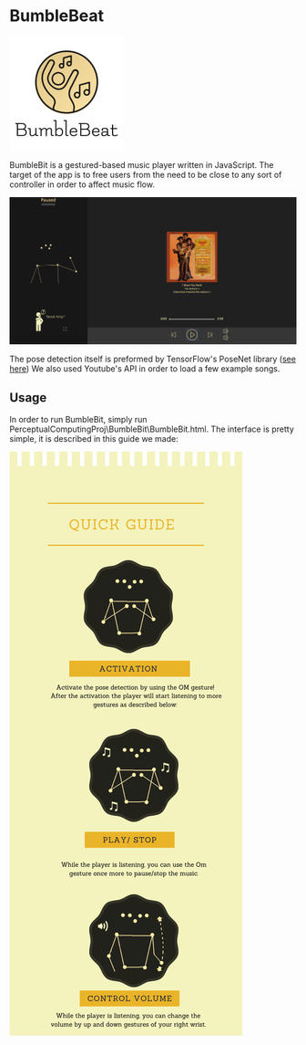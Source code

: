 # BumbleBeat 
![alt text](readmeImages\logo.PNG "our logo")

BumbleBit is a gestured-based music player written in JavaScript. The target of the app is 
to free users from the need to be close to any sort of controller in order to affect music flow.

![alt text](readmeImages\BumbleBitInAction.PNG "BumbleBit in action")

The pose detection itself is preformed by TensorFlow's PoseNet library ([see here](https://www.tensorflow.org/lite/models/pose_estimation/overview))
We also used Youtube's API in order to load a few example songs.


## Usage
In order to run BumbleBit, simply run PerceptualComputingProj\BumbleBit\BumbleBit.html. 
The interface is pretty simple, it is described in this guide we made:

![alt text](readmeImages/GuideFinished.png "guide")